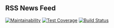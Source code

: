 ## RSS News Feed
[![Maintainability](https://api.codeclimate.com/v1/badges/2954c16c7aa1c9d39623/maintainability)](https://codeclimate.com/github/Yoffic/frontend-project-lvl3/maintainability)
[![Test Coverage](https://api.codeclimate.com/v1/badges/2954c16c7aa1c9d39623/test_coverage)](https://codeclimate.com/github/Yoffic/frontend-project-lvl3/test_coverage)
[![Build Status](https://travis-ci.org/Yoffic/frontend-project-lvl3.svg?branch=master)](https://travis-ci.org/Yoffic/frontend-project-lvl3)